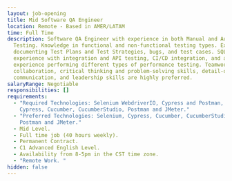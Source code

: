 ```yaml
---
layout: job-opening
title: Mid Software QA Engineer
location: Remote - Based in AMER/LATAM
time: Full Time
description: Software QA Engineer with experience in both Manual and Automation
  Testing. Knowledge in functional and non-functional testing types. Experience
  documenting Test Plans and Test Strategies, bugs, and test cases. SQL skills,
  experience with integration and API testing, CI/CD integration, and also
  experience performing different types of performance testing. Teamwork,
  collaboration, critical thinking and problem-solving skills, detail-oriented,
  communication, and leadership skills are highly preferred.
salaryRange: Negotiable
responsibilities: []
requirements:
  - "Required Technologies: Selenium WebdriverIO, Cypress and Postman, Selenium,
    Cypress, Cucumber, CucumberStudio, Postman and JMeter."
  - "Preferred Technologies: Selenium, Cypress, Cucumber, CucumberStudio,
    Postman and JMeter."
  - Mid Level.
  - Full time job (40 hours weekly).
  - Permanent Contract.
  - C1 Advanced English Level.
  - Availability from 8-5pm in the CST time zone.
  - "Remote Work. "
hidden: false
---
```

